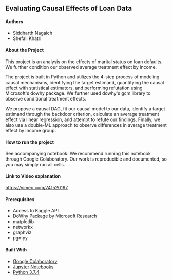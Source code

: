 ## Evaluating Causal Effects of Loan Data

#### Authors 
* Siddharth Nagaich
* Shefali Khatri

#### About the Project

This project is an analysis on the effects of marital status on loan defaults. We further condition our observed average treatment effect by income.

The project is built in Python and utilizes the 4-step process of modeling causal mechanisms, identifying the target estimand, quantifying the causal effect with statistical estimators, and performing refutation using Microsoft's dowhy package. We further used dowhy's gcm library to observe conditional treatment effects.

We propose a causal DAG, fit our causal model to our data, identify a target estimand through the backdoor criterion, calculate an average treatment effect via linear regression, and attempt to refute our findings. Finally, we also use a double-ML approach to observe differences in average treatment effect by income group.

#### How to run the project
See accompanying notebook. We recommend running this notebook through Google Colaboratory. Our work is reproducible and documented, so you may simply run all cells.

#### Link to Video explanation
https://vimeo.com/741520197

#### Prerequisites
* Access to Kaggle API
* DoWhy Package by Microsoft Research
* matplotlib
* networkx
* graphviz
* pgmpy


#### Built With
* [Google Colaboratory](colab.research.google.com)
* [Jupyter Notebooks](https://jupyter.org/)
* [Python 3.7.4](https://www.python.org/)
